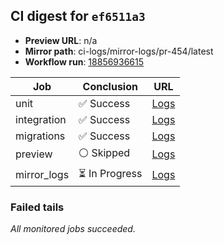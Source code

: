 <!-- AWA-CI-DIGEST -->
## CI digest for `ef6511a3`

- **Preview URL**: n/a
- **Mirror path**: ci-logs/mirror-logs/pr-454/latest
- **Workflow run**: [18856936615](https://github.com/AlexBomber12/AWA-App/actions/runs/18856936615)

| Job | Conclusion | URL |
| --- | ---------- | --- |
| unit | ✅ Success | [Logs](https://github.com/AlexBomber12/AWA-App/actions/runs/18856936615/job/53806983108) |
| integration | ✅ Success | [Logs](https://github.com/AlexBomber12/AWA-App/actions/runs/18856936615/job/53807172312) |
| migrations | ✅ Success | [Logs](https://github.com/AlexBomber12/AWA-App/actions/runs/18856936615/job/53807172324) |
| preview | ⚪ Skipped | [Logs](https://github.com/AlexBomber12/AWA-App/actions/runs/18856936615/job/53807282711) |
| mirror_logs | ⏳ In Progress | [Logs](https://github.com/AlexBomber12/AWA-App/actions/runs/18856936615/job/53807282492) |

### Failed tails

_All monitored jobs succeeded._
